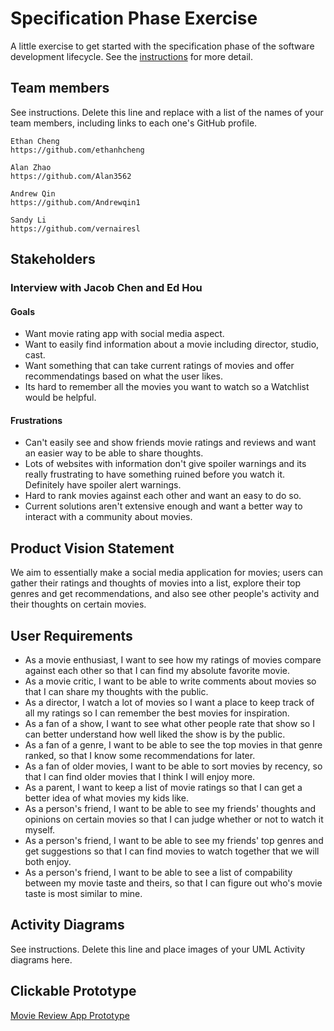 # Specification Phase Exercise

A little exercise to get started with the specification phase of the software development lifecycle. See the [instructions](instructions.md) for more detail.

## Team members

See instructions. Delete this line and replace with a list of the names of your team members, including links to each one's GitHub profile.
    
    Ethan Cheng
    https://github.com/ethanhcheng

    Alan Zhao
    https://github.com/Alan3562

    Andrew Qin
    https://github.com/Andrewqin1

    Sandy Li
    https://github.com/vernairesl

## Stakeholders

### Interview with Jacob Chen and Ed Hou
#### Goals
- Want movie rating app with social media aspect.
- Want to easily find information about a movie including director, studio, cast.
- Want something that can take current ratings of movies and offer recommendatings based on what the user likes.
- Its hard to remember all the movies you want to watch so a Watchlist would be helpful.
#### Frustrations
- Can't easily see and show friends movie ratings and reviews and want an easier way to be able to share thoughts.
- Lots of websites with information don't give spoiler warnings and its really frustrating to have something ruined before you watch it.  Definitely have spoiler alert warnings.
- Hard to rank movies against each other and want an easy to do so.
- Current solutions aren't extensive enough and want a better way to interact with a community about movies.

## Product Vision Statement

We aim to essentially make a social media application for movies; users can gather their ratings and thoughts of movies into a list, explore their top genres and get recommendations, and also see other people's activity and their thoughts on certain movies.

## User Requirements

- As a movie enthusiast, I want to see how my ratings of movies compare against each other so that I can find my absolute favorite movie.
- As a movie critic, I want to be able to write comments about movies so that I can share my thoughts with the public. 
- As a director, I watch a lot of movies so I want a place to keep track of all my ratings so I can remember the best movies for inspiration.
- As a fan of a show, I want to see what other people rate that show so I can better understand how well liked the show is by the public. 
- As a fan of a genre, I want to be able to see the top movies in that genre ranked, so that I know some recommendations for later.
- As a fan of older movies, I want to be able to sort movies by recency, so that I can find older movies that I think I will enjoy more.
- As a parent, I want to keep a list of movie ratings so that I can get a better idea of what movies my kids like.
- As a person's friend, I want to be able to see my friends' thoughts and opinions on certain movies so that I can judge whether or not to watch it myself.
- As a person's friend, I want to be able to see my friends' top genres and get suggestions so that I can find movies to watch together that we will both enjoy.
- As a person's friend, I want to be able to see a list of compability between my movie taste and theirs, so that I can figure out who's movie taste is most similar to mine.

## Activity Diagrams

See instructions. Delete this line and place images of your UML Activity diagrams here.

## Clickable Prototype

[Movie Review App Prototype](https://www.figma.com/design/04CjQ2JwE6KB3nIvpboZwU/Ramen-Munchers?node-id=0-1&t=Qs717d2YUvDeGarb-1)
